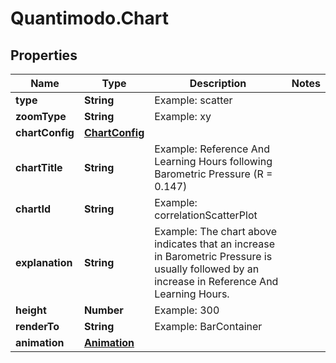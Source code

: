 # Quantimodo.Chart

## Properties
Name | Type | Description | Notes
------------ | ------------- | ------------- | -------------
**type** | **String** | Example: scatter | 
**zoomType** | **String** | Example: xy | 
**chartConfig** | [**ChartConfig**](ChartConfig.md) |  | 
**chartTitle** | **String** | Example: Reference And Learning Hours following Barometric Pressure (R &#x3D; 0.147) | 
**chartId** | **String** | Example: correlationScatterPlot | 
**explanation** | **String** | Example: The chart above indicates that an increase in Barometric Pressure is usually followed by an increase in Reference And Learning Hours. | 
**height** | **Number** | Example: 300 | 
**renderTo** | **String** | Example: BarContainer | 
**animation** | [**Animation**](Animation.md) |  | 


